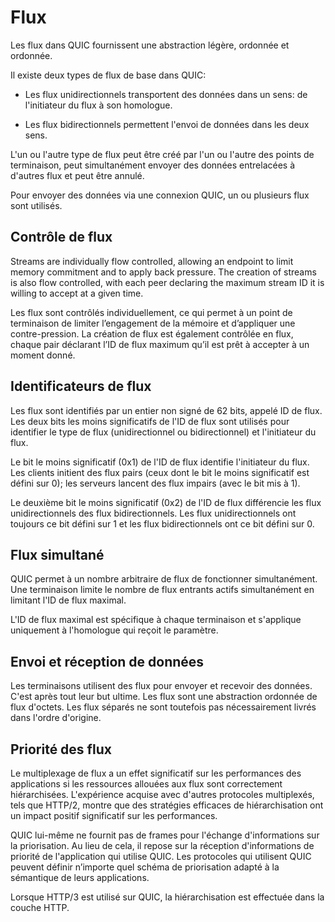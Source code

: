 # Flux

Les flux dans QUIC fournissent une abstraction légère, ordonnée et ordonnée.

Il existe deux types de flux de base dans QUIC:

  - Les flux unidirectionnels transportent des données dans un sens: de
    l'initiateur du flux à son homologue.

  - Les flux bidirectionnels permettent l'envoi de données dans les deux sens.

L'un ou l'autre type de flux peut être créé par l'un ou l'autre des points de
terminaison, peut simultanément envoyer des données entrelacées à d'autres flux et
peut être annulé.

Pour envoyer des données via une connexion QUIC, un ou plusieurs flux sont utilisés.

## Contrôle de flux

Streams are individually flow controlled, allowing an endpoint to limit memory
commitment and to apply back pressure. The creation of streams is also flow
controlled, with each peer declaring the maximum stream ID it is willing to
accept at a given time.

Les flux sont contrôlés individuellement, ce qui permet à un point de terminaison
de limiter l’engagement de la mémoire et d’appliquer une contre-pression. La
création de flux est également contrôlée en flux, chaque pair déclarant l’ID de
flux maximum qu’il est prêt à accepter à un moment donné.

## Identificateurs de flux

Les flux sont identifiés par un entier non signé de 62 bits, appelé ID de flux. Les
deux bits les moins significatifs de l'ID de flux sont utilisés pour identifier le
type de flux (unidirectionnel ou bidirectionnel) et l'initiateur du flux.

Le bit le moins significatif (0x1) de l'ID de flux identifie l'initiateur du flux.
Les clients initient des flux pairs (ceux dont le bit le moins significatif est
défini sur 0); les serveurs lancent des flux impairs (avec le bit mis à 1).

Le deuxième bit le moins significatif (0x2) de l'ID de flux différencie les flux
unidirectionnels des flux bidirectionnels. Les flux unidirectionnels ont toujours
ce bit défini sur 1 et les flux bidirectionnels ont ce bit défini sur 0.

## Flux simultané

QUIC permet à un nombre arbitraire de flux de fonctionner simultanément. Une
terminaison limite le nombre de flux entrants actifs simultanément en limitant l'ID
de flux maximal.

L'ID de flux maximal est spécifique à chaque terminaison et s'applique uniquement à
l'homologue qui reçoit le paramètre.

## Envoi et réception de données

Les terminaisons utilisent des flux pour envoyer et recevoir des données. C'est
après tout leur but ultime. Les flux sont une abstraction ordonnée de flux
d'octets. Les flux séparés ne sont toutefois pas nécessairement livrés dans l'ordre
d'origine.

## Priorité des flux

Le multiplexage de flux a un effet significatif sur les performances des
applications si les ressources allouées aux flux sont correctement hiérarchisées.
L'expérience acquise avec d'autres protocoles multiplexés, tels que HTTP/2, montre
que des stratégies efficaces de hiérarchisation ont un impact positif significatif
sur les performances.

QUIC lui-même ne fournit pas de frames pour l'échange d'informations sur la
priorisation. Au lieu de cela, il repose sur la réception d'informations de
priorité de l'application qui utilise QUIC. Les protocoles qui utilisent QUIC
peuvent définir n’importe quel schéma de priorisation adapté à la sémantique de
leurs applications.

Lorsque HTTP/3 est utilisé sur QUIC, la hiérarchisation est effectuée dans la
couche HTTP.
